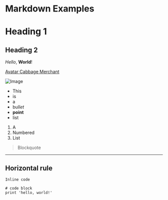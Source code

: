 # Markdown Examples
# Heading 1
## Heading 2

*Hello*, **World**!

[Avatar Cabbage Merchant](https://avatar.fandom.com/wiki/Cabbage_merchant)

![Image](https://static.wikia.nocookie.net/shipping/images/3/31/My_Cabbages.jpg/revision/latest?cb=20201011140912)

* This
* is
* a
* bul*let*
* **point**
* list

1. A
2. Numbered
3. List

> Blockquote

---
Horizontal rule
---

`Inline code`

```
# code block
print 'hello, world!'
```

